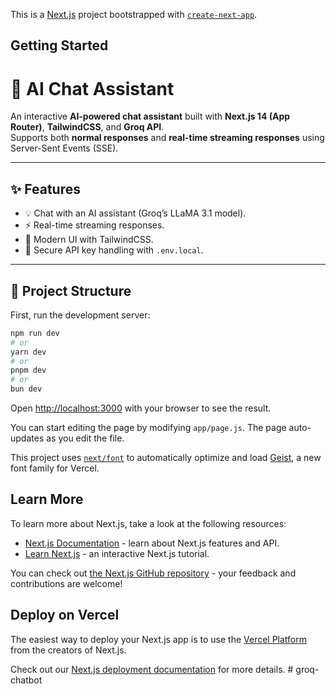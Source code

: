 This is a [Next.js](https://nextjs.org) project bootstrapped with [`create-next-app`](https://github.com/vercel/next.js/tree/canary/packages/create-next-app).

## Getting Started
# 🚀 AI Chat Assistant

An interactive **AI-powered chat assistant** built with **Next.js 14 (App Router)**, **TailwindCSS**, and **Groq API**.  
Supports both **normal responses** and **real-time streaming responses** using Server-Sent Events (SSE).  

---

## ✨ Features
- 💡 Chat with an AI assistant (Groq’s LLaMA 3.1 model).
- ⚡ Real-time streaming responses.
- 🎨 Modern UI with TailwindCSS.
- 🔑 Secure API key handling with `.env.local`.

---

## 📂 Project Structure


First, run the development server:

```bash
npm run dev
# or
yarn dev
# or
pnpm dev
# or
bun dev
```

Open [http://localhost:3000](http://localhost:3000) with your browser to see the result.

You can start editing the page by modifying `app/page.js`. The page auto-updates as you edit the file.

This project uses [`next/font`](https://nextjs.org/docs/app/building-your-application/optimizing/fonts) to automatically optimize and load [Geist](https://vercel.com/font), a new font family for Vercel.

## Learn More

To learn more about Next.js, take a look at the following resources:

- [Next.js Documentation](https://nextjs.org/docs) - learn about Next.js features and API.
- [Learn Next.js](https://nextjs.org/learn) - an interactive Next.js tutorial.

You can check out [the Next.js GitHub repository](https://github.com/vercel/next.js) - your feedback and contributions are welcome!

## Deploy on Vercel

The easiest way to deploy your Next.js app is to use the [Vercel Platform](https://vercel.com/new?utm_medium=default-template&filter=next.js&utm_source=create-next-app&utm_campaign=create-next-app-readme) from the creators of Next.js.

Check out our [Next.js deployment documentation](https://nextjs.org/docs/app/building-your-application/deploying) for more details.
   
 #   g r o q - c h a t b o t  
 